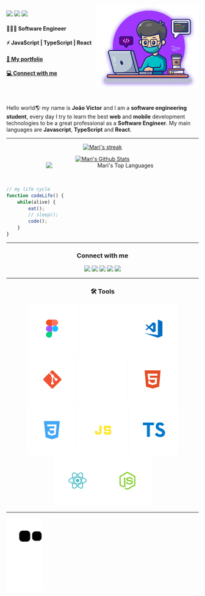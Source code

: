 <img align="right" title="joaovic-tech-pic" height="220" src="meu_cartoon.png" /> 

![](https://komarev.com/ghpvc/?username=joaovic-tech&color=blueviolet)
![](https://badges.pufler.dev/repos/joaovic-tech?color=blueviolet)
![](https://badges.pufler.dev/commits/monthly/joaovic-tech?color=blueviolet)

#### 👨🏻‍💻 Software Engineer
#### ⚡ JavaScript | TypeScript | React
#### [🚀 My portfolio](https://joaovictor-portfolio.vercel.app/) 
#### [💻 Connect with me](#contact)
<br><br>

Hello world🌎 my name is **João Victor** and I am a **software engineering student**, every day I try to learn the best **web** and **mobile** development technologies to be a great professional as a **Software Engineer**. My main languages are **Javascript**, **TypeScript** and **React**.

<hr>

<div align="center">
    <p>        
      <a href="https://github.com/joaovic-tech">                   
        <img title="🔥 Get streak stats for your profile at git.io/streak-stats" alt="Mari's streak" src="https://github-readme-streak-stats.herokuapp.com/?user=joaovic-tech&theme=midnight-purple&hide_border=true&stroke=0000&background=0D1117" />
      </a>
    </p>
    <p>
        <!--Stats-->
        <a href="https://github.com/joaovic-tech">
            <img alt="Mari's Github Stats" src="https://github-readme-stats.vercel.app/api?username=joaovic-tech&show_icons=true&count_private=true&theme=midnight-purple&hide_border=true&bg_color=0D1117" width="400px" />
        </a>
        <!--Languages-->
        <a href="https://github.com/joaovic-tech">
            <img alt="Mari's Top Languages" src="https://github-readme-stats.vercel.app/api/top-langs/?username=joaovic-tech&langs_count=8&count_private=true&layout=compact&theme=midnight-purple&hide_border=true&bg_color=0D1117" align="right" width="400px" />
        </a>
    </p>
</div>
<br><br>

```js
// my life cycle
function codeLife() {
    while(alive) {
        eat();
        // sleep();
        code();
    }
}
```
<hr>
<div align="center" id="contact"> 
    
  ### Connect with me
    
  [<img src="https://img.shields.io/badge/Twitter-1DA1F2?style=for-the-badge&color=blueviolet&&logo=twitter&logoColor=white"/>][1] 
  [<img src="https://img.shields.io/badge/GitHub-100000?style=for-the-badge&color=blueviolet&&logo=github&logoColor=white" />][2]
  [<img src="https://img.shields.io/badge/LinkedIn-0077B5?style=for-the-badge&color=blueviolet&&logo=linkedin&logoColor=white" />][3]
  [<img src = "https://img.shields.io/badge/Instagram-E4405F?style=for-the-badge&color=blueviolet&&logo=instagram&logoColor=white">][4]
  [<img src = "https://img.shields.io/badge/gmail-%231877F2.svg?&style=for-the-badge&color=blueviolet&logo=gmail&logoColor=white">][5]
    
  [1]: https://twitter.com/joaovic_tech "Twitter"
  [2]: https://github.com/joaovic_tech "GitHub"
  [3]: https://www.linkedin.com/in/joaovic_tech/ "LinkedIn"
  [4]: https://www.instagram.com/joaovic_tech/ "Instagram"
  [5]: mailto:joaovictorca2004@gmail.com "Gmail"
  
</div>
<hr>

<div align="center">

### 🛠️ Tools

![figma](https://github.com/joaovic-tech/icons/blob/main/svgs/figma.svg)
![figma](https://github.com/joaovic-tech/icons/blob/main/svgs/notion.svg)
![figma](https://github.com/joaovic-tech/icons/blob/main/svgs/vscode.svg)
![figma](https://github.com/joaovic-tech/icons/blob/main/svgs/git.svg)
![figma](https://github.com/joaovic-tech/icons/blob/main/svgs/github.svg)
![HTML](https://github.com/joaovic-tech/icons/blob/main/svgs/html.svg)
![CSS](https://github.com/joaovic-tech/icons/blob/main/svgs/css.svg)
![JavaScript](https://github.com/joaovic-tech/icons/blob/main/svgs/js.svg)
![TypeScript](https://github.com/joaovic-tech/icons/blob/main/svgs/typescript.svg)
![React](https://github.com/joaovic-tech/icons/blob/main/svgs/react.svg)
![NodeJS](https://github.com/joaovic-tech/icons/blob/main/svgs/nodejs.svg)
    
</div>

<hr>

![Snake animation](https://github.com/joaovic-tech/joaovic-tech/blob/output/github-contribution-grid-snake.svg)

